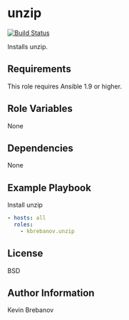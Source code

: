 unzip
=====

[![Build Status](https://travis-ci.org/kbrebanov/ansible-unzip.svg?branch=master)](https://travis-ci.org/kbrebanov/ansible-unzip)

Installs unzip.

Requirements
------------

This role requires Ansible 1.9 or higher.

Role Variables
--------------

None

Dependencies
------------

None

Example Playbook
----------------

Install unzip
```yaml
- hosts: all
  roles:
    - kbrebanov.unzip
```

License
-------

BSD

Author Information
------------------

Kevin Brebanov
